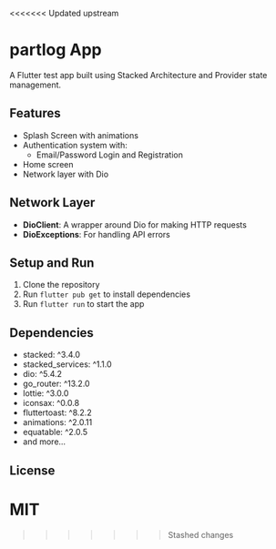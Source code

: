 <<<<<<< Updated upstream
# partlog App

A Flutter test app built using Stacked Architecture and Provider state management.

## Features

- Splash Screen with animations
- Authentication system with:
  - Email/Password Login and Registration
- Home screen 
- Network layer with Dio

## Network Layer

- **DioClient**: A wrapper around Dio for making HTTP requests
- **DioExceptions**: For handling API errors

## Setup and Run

1. Clone the repository
2. Run `flutter pub get` to install dependencies
3. Run `flutter run` to start the app

## Dependencies

- stacked: ^3.4.0
- stacked_services: ^1.1.0
- dio: ^5.4.2
- go_router: ^13.2.0
- lottie: ^3.0.0
- iconsax: ^0.0.8
- fluttertoast: ^8.2.2
- animations: ^2.0.11
- equatable: ^2.0.5
- and more...

## License

MIT
=======
>>>>>>> Stashed changes
